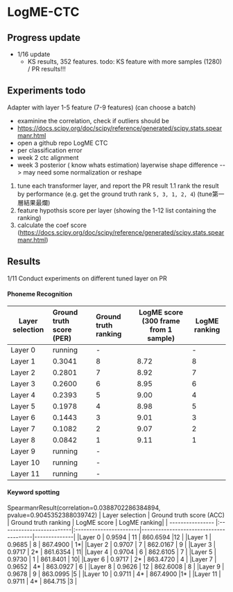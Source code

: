#  LogME-CTC

## Progress update
- 1/16 update
    -  KS results, 352 features. 
todo: KS feature with more samples (1280) / PR results!!!  

## Experiments todo
Adapter with layer 1-5 feature  (7-9 features)
(can choose a batch)
- examinine the correlation, check if outliers should be 
- https://docs.scipy.org/doc/scipy/reference/generated/scipy.stats.spearmanr.html
- open a github repo LogME CTC
- per classification error
- week 2 ctc alignment
- week 3 posterior ( know whats estimation)
layerwise shape difference --> may need some normalization or reshape


1. tune each transformer layer, and report the PR result
1.1 rank the result by performance (e.g. get the ground truth rank `5, 3, 1, 2, 4`) (tune第一層結果最爛)
2. feature hypothsis score per layer (showing the 1-12 list containing the ranking)
3. calculate the coef score (https://docs.scipy.org/doc/scipy/reference/generated/scipy.stats.spearmanr.html)


## Results
1/11 Conduct experiments on different tuned layer on PR
#### Phoneme Recognition
| Layer selection  | Ground truth score (PER) |  Ground truth ranking  | LogME score (300 frame from 1 sample) | LogME ranking|
| ---------------- |:-------------------------|:-----------------------|---------------------------------------|--------------|
|Layer 0| running | - |     |-|
|Layer 1 | 0.3041 | 8 | 8.72| 8|
|Layer 2 | 0.2801 | 7 | 8.92| 7|
|Layer 3 | 0.2600 | 6 | 8.95| 6|
|Layer 4 | 0.2393 | 5 | 9.00| 4|
|Layer 5 | 0.1978 | 4 | 8.98| 5|
|Layer 6 | 0.1443 | 3 | 9.01| 3|
|Layer 7 | 0.1082 | 2 | 9.07| 2|
|Layer 8 | 0.0842 | 1 | 9.11| 1|
|Layer 9 | running | - |||
|Layer 10 | running | - |||
|Layer 11 | running | - |||

#### Keyword spotting
SpearmanrResult(correlation=0.0388702286384894, pvalue=0.9045352388039742)
| Layer selection  | Ground truth score (ACC) |  Ground truth ranking  | LogME score | LogME ranking|
| ---------------- |:-------------------------|:-----------------------|---------------------------------------|--------------|
|Layer 0           | 0.9594                   | 11                     |  860.6594    |12 |
|Layer 1           | 0.9685                   | 8                      |  867.4900    | 1*|
|Layer 2           | 0.9707                   | 7                      |  862.0167    | 9 |
|Layer 3           | 0.9717                   | 2*                     |  861.6354    | 11|
|Layer 4           | 0.9704                   | 6                      |  862.6105    | 7 |
|Layer 5           | 0.9730                   | 1                      |  861.8401    | 10|
|Layer 6           | 0.9717                   | 2*                     |  863.4720    | 4 |
|Layer 7           | 0.9652                   | 4*                     |  863.0927    | 6 |
|Layer 8           | 0.9626                   | 12                     |  862.6008    | 8 |
|Layer 9           | 0.9678                   | 9                      |  863.0995    |5  |
|Layer 10          | 0.9711                   | 4*                     |  867.4900    |1* |
|Layer 11          | 0.9711                   | 4*                     |  864.715     |3  |
